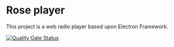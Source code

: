 # Rose player


This project is a web radio player based upon Electron Framework. 


[![Quality Gate Status](https://sonarcloud.io/api/project_badges/measure?project=KhanFromChedum_RosePlayer&metric=alert_status)](https://sonarcloud.io/dashboard?id=KhanFromChedum_RosePlayer)


